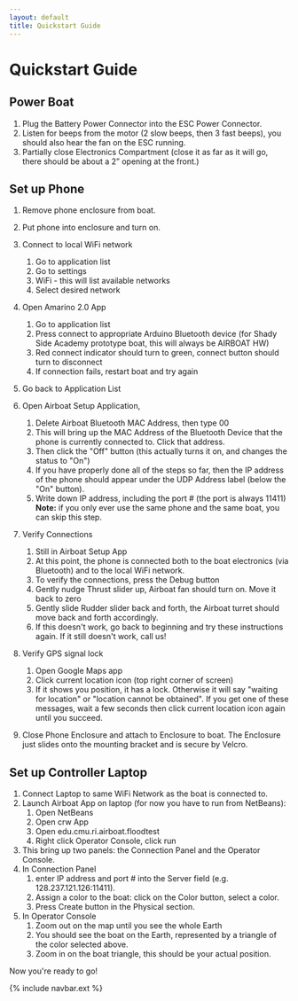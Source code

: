 ```yaml
---
layout: default
title: Quickstart Guide
---
```


# Quickstart Guide

## Power Boat
1. Plug the Battery Power Connector into the ESC Power Connector.
1. Listen for beeps from the motor (2 slow beeps, then 3 fast beeps), you should also hear the fan on the ESC running.
1. Partially close Electronics Compartment (close it as far as it will go, there should be about a 2” opening at the front.)

## Set up Phone
1. Remove phone enclosure from boat.
1. Put phone into enclosure and turn on.
1. Connect to local WiFi network
    1. Go to application list
    1. Go to settings
    1. WiFi - this will list available networks
    1. Select desired network
 
1. Open Amarino 2.0 App
    1. Go to application list
    1. Press connect to appropriate Arduino Bluetooth device (for Shady Side Academy prototype boat, this will always be AIRBOAT HW)   
    1. Red connect indicator should turn to green, connect button should turn to disconnect
    1. If connection fails, restart boat and try again
1. Go back to Application List
1. Open Airboat Setup Application, 
    1. Delete Airboat Bluetooth MAC Address, then type 00
    1. This will bring up the MAC Address of the Bluetooth Device that the phone is currently connected to.  Click that address.
    1. Then click the "Off" button (this actually turns it on, and changes the status to "On")
    1. If you have properly done all of the steps so far, then the IP address of the phone should appear under the UDP Address label (below the "On" button).
    1. Write down IP address, including the port # (the port is always 11411)
       **Note:** if you only ever use the same phone and the same boat, you can skip this step.
1. Verify Connections
    1. Still in Airboat Setup App
    1. At this point, the phone is connected both to the boat electronics (via Bluetooth) and to the local WiFi network.
    1. To verify the connections, press the Debug button
    1. Gently nudge Thrust slider up, Airboat fan should turn on.  Move it back to zero
    1. Gently slide Rudder slider back and forth, the Airboat turret should move back and forth accordingly.
    1. If this doesn't work, go back to beginning and try these instructions again.  If it still doesn't work, call us!
1. Verify GPS signal lock
    1. Open Google Maps app
    1. Click current location icon (top right corner of screen)
    1. If it shows you position, it has a lock.  Otherwise it will say "waiting for location" or "location cannot be obtained".  If you get one of these messages, wait a few seconds then click current location icon again until you succeed.
1. Close Phone Enclosure and attach to Enclosure to boat. The Enclosure just slides onto the mounting bracket and is secure by Velcro.

## Set up Controller Laptop
1. Connect Laptop to same WiFi Network as the boat is connected to.
1. Launch Airboat App on laptop (for now you have to run from NetBeans):
    1. Open NetBeans
    1. Open crw App
    1. Open edu.cmu.ri.airboat.floodtest
    1. Right click Operator Console, click run
1. This bring up two panels: the Connection Panel and the Operator Console.
1. In Connection Panel
    1. enter IP address and port # into the Server field (e.g. 128.237.121.126:11411).
    1. Assign a color to the boat: click on the Color button, select a color.
    1. Press Create button in the Physical section.
1. In Operator Console
    1. Zoom out on the map until you see the whole Earth
    1. You should see the boat on the Earth, represented by a triangle of the color selected above.
    1. Zoom in on the boat triangle, this should be your actual position.

Now you're ready to go!

{% include navbar.ext %}
